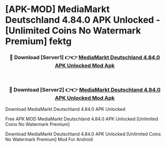 # [APK-MOD] MediaMarkt Deutschland 4.84.0 APK Unlocked - [Unlimited Coins No Watermark Premium] fektg



<div align="center">
<h3>🔴 Download [Server1] 👉👉 <a href="https://momento.my/?title=MediaMarkt_Deutschland_4.84.0_APK_Unlocked">MediaMarkt Deutschland 4.84.0 APK Unlocked Mod Apk</a></h3><br>

<h3>🔴 Download [Server2] 👉👉 <a href="https://momento.my/?title=MediaMarkt_Deutschland_4.84.0_APK_Unlocked">MediaMarkt Deutschland 4.84.0 APK Unlocked Mod Apk</a></h3>
</div>



Download MediaMarkt Deutschland 4.84.0 APK Unlocked 

Free APK MOD MediaMarkt Deutschland 4.84.0 APK Unlocked [Unlimited Coins No Watermark Premium]

Download MediaMarkt Deutschland 4.84.0 APK Unlocked [Unlimited Coins No Watermark Premium] Mod For Android
